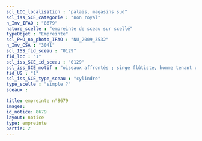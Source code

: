 ```yaml
---
scl_LOC_localisation : "palais, magasins sud"
scl_iss_SCE_categorie : "non royal"
n_Inv_IFAO : "8679"
nature_scelle : "empreinte de sceau sur scellé"
typeObjet : "Empreinte"
scl_PHO_no_photo_IFAO : "NU_2009_3532"
n_Inv_CSA : "3041"
scl_ISS_fid_sceau : "0129"
fid_loc : "1"
scl_iss_SCE_id_sceau : "0129"
scl_iss_SCE_motif : "oiseaux affrontés ; singe flûtiste, homme tenant un crocodile ?, hippopotame, capriné, lézard ; crocodiles tête-bêche, lion, insecte,abeille ; homme sautant?, animal couché..."
fid_US : "1"
scl_iss_SCE_type_sceau : "cylindre"
type_scelle : "simple ?"
sceaux :

title: empreinte n°8679
images: 
id_notice: 8679
layout: notice
type: empreinte
partie: 2
---
```

